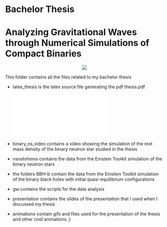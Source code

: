 # Bachelor Thesis
# Analyzing Gravitational Waves through Numerical Simulations of Compact Binaries
<p align="center"><img src="https://github.com/lorenzsp/Bachelor-Thesis/blob/master/animations/bbh-b3.gif"></p>
This folder contains all the files related to my bachelor thesis

- latex_thesis is the latex source file generating the pdf thesis.pdf
    ![plots_gw/gw_r_bns-eps-converted-to.pdf](plots_gw/gw_r_bns-eps-converted-to.pdf)

- binary_ns_video contains a video showing the simulation of the rest mass density of the binary neutron star studied in the thesis

- nsnstohmns contains the data from the Einstein Toolkit simulation of the binary neutron stars

- the folders BBH-b contain the data from the Einstein Toolkit simulation of the binary black holes with initial quasi-equilibrium configurations

- gw contains the scripts for the data analysis

- presentation contains the slides of the presentation that I used when I discussed my thesis

- animations contain gifs and files used for the presentation of the thesis and other cool animations ;)



